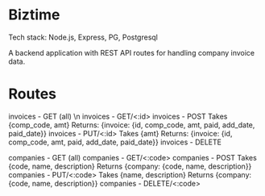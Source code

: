 # Biztime

Tech stack: Node.js, Express, PG, Postgresql

A backend application with REST API routes for handling company invoice data.



# Routes
  invoices - GET (all) \n
  invoices - GET/<:id>
  invoices - POST
    Takes {comp_code, amt}
    Returns: {invoice: {id, comp_code, amt, paid, add_date, paid_date}}
  invoices - PUT/<:id>
    Takes {amt}
    Returns: {invoice: {id, comp_code, amt, paid, add_date, paid_date}}
   invoices - DELETE
   
  companies - GET (all)
  companies - GET/<:code>
  companies - POST
    Takes {code, name, description}
    Returns {company: {code, name, description}}
  companies - PUT/<:code>
    Takes {name, description}
    Returns {company: {code, name, description}}
  companies - DELETE/<:code>
###
